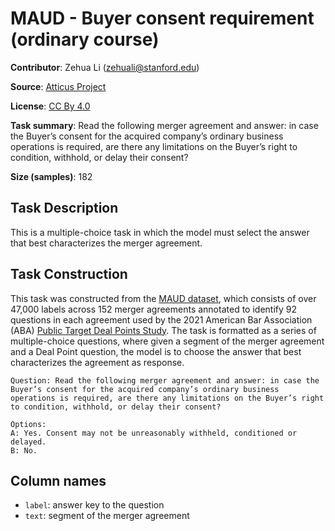 # MAUD - Buyer consent requirement (ordinary course)

**Contributor**: Zehua Li (zehuali@stanford.edu)

**Source**: [Atticus Project](https://www.atticusprojectai.org/maud)

**License**: [CC By 4.0](https://creativecommons.org/licenses/by/4.0/)

**Task summary**: Read the following merger agreement and answer: in case the Buyer’s consent for the acquired company’s ordinary business operations is required, are there any limitations on the Buyer’s right to condition, withhold, or delay their consent?

**Size (samples)**: 182

## Task Description

This is a multiple-choice task in which the model must select the answer that best characterizes the merger agreement.

## Task Construction

This task was constructed from the [MAUD dataset](https://www.atticusprojectai.org/maud), which consists of over 47,000 labels across 152 merger agreements annotated to identify 92 questions in each agreement used by the 2021 American Bar Association (ABA) [Public Target Deal Points Study](https://www.americanbar.org/groups/business_law/committees/ma/deal_points/). The task is formatted as a series of multiple-choice questions, where given a segment of the merger agreement and a Deal Point question, the model is to choose the answer that best characterizes the agreement as response.

```text
Question: Read the following merger agreement and answer: in case the Buyer’s consent for the acquired company’s ordinary business operations is required, are there any limitations on the Buyer’s right to condition, withhold, or delay their consent?
```

```text
Options:
A: Yes. Consent may not be unreasonably withheld, conditioned or delayed.
B: No.
```

## Column names

- `label`: answer key to the question
- `text`: segment of the merger agreement
